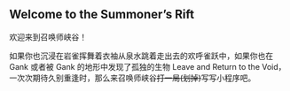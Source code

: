 ## Welcome to the Summoner’s Rift

欢迎来到召唤师峡谷！

如果你也沉浸在岩雀挥舞着衣袖从泉水跳着走出去的欢呼雀跃中，如果你也在 Gank 或者被 Gank 的地形中发现了孤独的生物 Leave and Return to the Void，一次次期待久别重逢时，那么来召唤师峡谷~~打一局(划掉)~~写写小程序吧。
